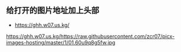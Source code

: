 ## 给打开的图片地址加上头部

- https://ghh.w07.us.kg/


https://ghh.w07.us.kg/https://raw.githubusercontent.com/zcr07/picx-images-hosting/master/1/01.60u9q8g5fw.jpg